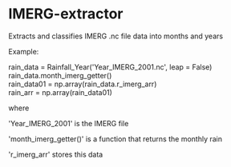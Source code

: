 # IMERG-extractor
Extracts and classifies IMERG .nc file data into months and years

Example:

rain_data = Rainfall_Year('Year_IMERG_2001.nc', leap = False)  
rain_data.month_imerg_getter()  
rain_data01 = np.array(rain_data.r_imerg_arr)  
rain_arr = np.array(rain_data01)  

where

'Year_IMERG_2001' is the IMERG file

'month_imerg_getter()' is a function that returns the monthly rain

'r_imerg_arr' stores this data
